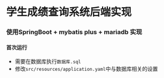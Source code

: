 # 学生成绩查询系统后端实现

### 使用SpringBoot + mybatis plus + mariadb 实现

#### 首次运行

- 需要在数据库执行`数据库.sql`
- 修改`src/resources/application.yaml`中与数据库相关的设置